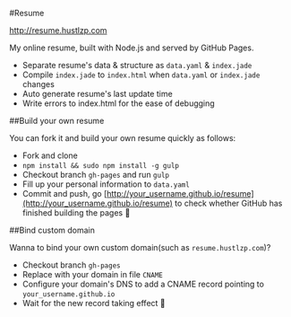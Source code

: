 #Resume

http://resume.hustlzp.com

My online resume, built with Node.js and served by GitHub Pages.

* Separate resume's data & structure as `data.yaml` & `index.jade`
* Compile `index.jade` to `index.html` when `data.yaml` or `index.jade` changes
* Auto generate resume's last update time
* Write errors to index.html for the ease of debugging

##Build your own resume

You can fork it and build your own resume quickly as follows:

* Fork and clone
* `npm install && sudo npm install -g gulp`
* Checkout branch `gh-pages` and run `gulp`
* Fill up your personal information to `data.yaml`
* Commit and push, go [http://your_username.github.io/resume](http://your_username.github.io/resume) to check whether GitHub has finished building the pages :beer:

##Bind custom domain

Wanna to bind your own custom domain(such as `resume.hustlzp.com`)?

* Checkout branch `gh-pages`
* Replace with your domain in file `CNAME`
* Configure your domain's DNS to add a CNAME record pointing to `your_username.github.io`
* Wait for the new record taking effect :beer:
